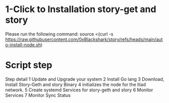 # 1-Click to Installation story-get and story

Please run the following command:
source <(curl -s https://raw.githubusercontent.com/0xBlackshark/story/refs/heads/main/auto-install-node.sh)

# Script step

Step detail
1 Update and Upgrade your system
2 Install Go lang
3 Download, Install Story-Geth and story Binary
4 initializes the node for the Iliad network.
5 Create systemd Services for story-geth and story
6 Monitor Services
7 Monitor Sync Status
